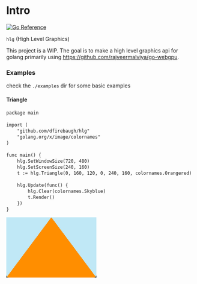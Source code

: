 
# Intro


[![Go Reference](https://pkg.go.dev/badge/github.com/dfirebaugh/hlg.svg)](https://pkg.go.dev/github.com/dfirebaugh/hlg)

`hlg` (High Level Graphics)

This project is a WIP. The goal is to make a high level graphics api for golang primarily using https://github.com/rajveermalviya/go-webgpu.


### Examples
check the `./examples` dir for some basic examples


#### Triangle

```golang
package main

import (
	"github.com/dfirebaugh/hlg"
	"golang.org/x/image/colornames"
)

func main() {
	hlg.SetWindowSize(720, 480)
	hlg.SetScreenSize(240, 160)
	t := hlg.Triangle(0, 160, 120, 0, 240, 160, colornames.Orangered)

	hlg.Update(func() {
		hlg.Clear(colornames.Skyblue)
		t.Render()
	})
}
```

![triangle_example](./assets/triangle_example.png)
